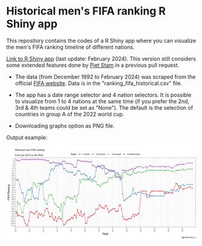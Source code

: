 # Historical men's FIFA ranking R Shiny app

This repository contains the codes of a R Shiny app where you can visualize the men's FIFA ranking timeline of different nations.

[Link to R Shiny app](https://bustami.shinyapps.io/ranking_fifa/) (last update: February 2024). This version still considers some extended features done by [Piet Stam](https://github.com/pjastam) in a previous pull request.

* The data (from December 1992 to February 2024) was scraped from the official [FIFA website](https://www.fifa.com/fifa-world-ranking/men). Data is in the "ranking_fifa_historical.csv" file.

* The app has a date range selector and 4 nation selectors. It is possible to visualize from 1 to 4 nations at the same time (if you prefer the 2nd, 3rd & 4th teams could be set as "None"). The default is the selection of countries in group A of the 2022 world cup.

* Downloading graphs option as PNG file. 

Output example:

![](image.png)
